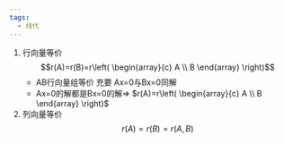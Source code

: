 ```yaml
---
tags:
  - 线代
---
```

1. 行向量等价$$r(A)=r(B)=r\left( \begin{array}{c} A \\ B \end{array} \right)$$
   - AB行向量组等价 充要 Ax=0与Bx=0同解
   - Ax=0的解都是Bx=0的解=> $r(A)=r\left( \begin{array}{c} A \\ B \end{array} \right)$
1. 列向量等价$$r(A)=r(B)=r(A,B)$$